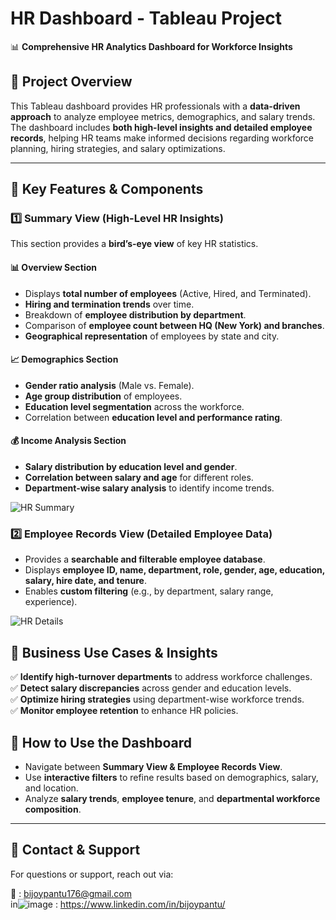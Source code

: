 # HR Dashboard - Tableau Project
📊 **Comprehensive HR Analytics Dashboard for Workforce Insights**  

## 📌 Project Overview
This Tableau dashboard provides HR professionals with a **data-driven approach** to analyze employee metrics, demographics, and salary trends. The dashboard includes **both high-level insights and detailed employee records**, helping HR teams make informed decisions regarding workforce planning, hiring strategies, and salary optimizations.  

---

## 📌 Key Features & Components 

### 1️⃣ Summary View (High-Level HR Insights)
This section provides a **bird’s-eye view** of key HR statistics.  

#### 📊 Overview Section
- Displays **total number of employees** (Active, Hired, and Terminated).  
- **Hiring and termination trends** over time.  
- Breakdown of **employee distribution by department**.  
- Comparison of **employee count between HQ (New York) and branches**.  
- **Geographical representation** of employees by state and city.  

#### 📈 Demographics Section
- **Gender ratio analysis** (Male vs. Female).  
- **Age group distribution** of employees.  
- **Education level segmentation** across the workforce.  
- Correlation between **education level and performance rating**.  

#### 💰 Income Analysis Section
- **Salary distribution by education level and gender**.  
- **Correlation between salary and age** for different roles.  
- **Department-wise salary analysis** to identify income trends.

![HR  Summary](https://github.com/bijoypantu/Human-Resources-Dashboard/blob/main/HR%20%20Overview.png?raw=true)

### 2️⃣ Employee Records View (Detailed Employee Data)
- Provides a **searchable and filterable employee database**.  
- Displays **employee ID, name, department, role, gender, age, education, salary, hire date, and tenure**.  
- Enables **custom filtering** (e.g., by department, salary range, experience).

![HR  Details](https://github.com/bijoypantu/Human-Resources-Dashboard/blob/main/HR%20Details.png?raw=true)


## 📌 Business Use Cases & Insights 
✅ **Identify high-turnover departments** to address workforce challenges.  
✅ **Detect salary discrepancies** across gender and education levels.  
✅ **Optimize hiring strategies** using department-wise workforce trends.  
✅ **Monitor employee retention** to enhance HR policies.  


## 📌 How to Use the Dashboard
- Navigate between **Summary View & Employee Records View**.  
- Use **interactive filters** to refine results based on demographics, salary, and location.  
- Analyze **salary trends**, **employee tenure**, and **departmental workforce composition**.  

---

## 📌 Contact & Support
For questions or support, reach out via: 

📩  : bijoypantu176@gmail.com  
in![image](https://github.com/user-attachments/assets/322ffb75-36e1-4c2c-aaed-40fe3125649d)
  : https://www.linkedin.com/in/bijoypantu/

